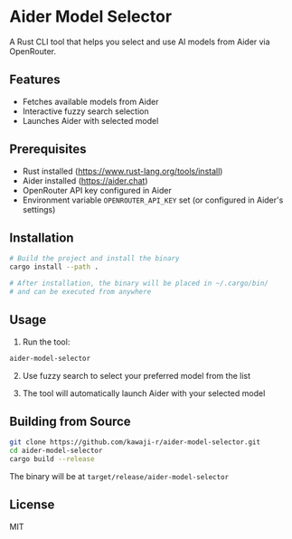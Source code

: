 # Aider Model Selector

A Rust CLI tool that helps you select and use AI models from Aider via OpenRouter.

## Features

- Fetches available models from Aider
- Interactive fuzzy search selection
- Launches Aider with selected model

## Prerequisites

- Rust installed (https://www.rust-lang.org/tools/install)
- Aider installed (https://aider.chat)
- OpenRouter API key configured in Aider
- Environment variable `OPENROUTER_API_KEY` set (or configured in Aider's settings)

## Installation

```bash
# Build the project and install the binary
cargo install --path .

# After installation, the binary will be placed in ~/.cargo/bin/
# and can be executed from anywhere
```

## Usage

1. Run the tool:
```bash
aider-model-selector
```

2. Use fuzzy search to select your preferred model from the list

3. The tool will automatically launch Aider with your selected model

## Building from Source

```bash
git clone https://github.com/kawaji-r/aider-model-selector.git
cd aider-model-selector
cargo build --release
```

The binary will be at `target/release/aider-model-selector`

## License

MIT

